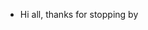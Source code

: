 - Hi all, thanks for stopping by

<!---
Etrusccan/Etrusccan is a ✨ special ✨ repository because its `README.md` (this file) appears on your GitHub profile.
You can click the Preview link to take a look at your changes.
--->
